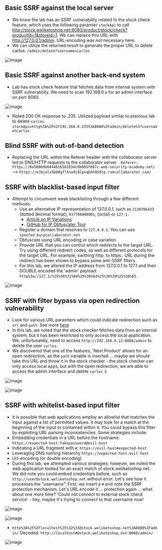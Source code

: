 ## Basic SSRF against the local server
- We know the lab has an SSRF vulnerability related to the stock check feature, which uses the following paramter `stockApi` to call http://stock.weliketoshop.net:8080/product/stock/check?productId=1&storeId=1. We can replace this URL with http://127.0.0.1/admin. URL-encoding was not necessary here.
- We can utilize the returned result to generate the proper URL to delete carlos: `/admin/delete?username=carlos`

![image](https://github.com/madslaz/Burp-Suite-Certified-Practitioner/assets/52518274/584304c6-15f4-4bc4-bdc6-e7210f4f7838)

## Basic SSRF against another back-end system
- Lab has stock check feature that fetches data from internal system with SSRF vulnerability. We need to scan 192.168.0.x for an admin interface on port 8080.

![image](https://github.com/madslaz/Burp-Suite-Certified-Practitioner/assets/52518274/cd4789a7-6061-4278-a828-1bfaa94d5a7e)

- Noted 200 OK response to .235. Utilized payload similar to previous lab to delete `carlos`. `stockApi=http%3A%2F%2F192.168.0.235%3A8080%2Fadmin/delete%3fusername%carlos`

## Blind SSRF with out-of-band detection
- Replacing the URL within the Referer header with the collaborator server led to DNS/HTTP requests to the collaborator server.
` Referer: https://0a5600db0444816582834cdb005f007c.web-security-academy.net/` --> `https://e7mjolx5b88gflhno0j8lpvqbhh950tp.rsmcollaborator.com/`

## SSRF with blacklist-based input filter
- Attempt to circumvent weak blacklisting through a few different methods:
  - Use an alternative IP representation of 127.0.0.1, such as `2130706433` (dotted decimal format), `017700000001`, (octal) or `127.1.`
    - [Article on IP Variations](https://ma.ttias.be/theres-more-than-one-way-to-write-an-ip-address/)
    - [GitHub for IP Obfuscater Tool](https://github.com/vysecurity/IPFuscator)
  - Register a domain that resolves to `127.0.0.1`. You can use `spoofed.burpcollaborator.net`
  - Obfuscate using URL encoding or case variation
  - Provide  URL that you can control which redirects to the target URL. Try using different redirect codes, as well as different protocols for the target URL. For example, swithing http: to https:. URL during the redirect has been shown to bypass some anti-SSRF filters.
  - For this lab, we altered the IP address from 127.0.0.1 to 127.1 and then DOUBLE encoded the 'admin' payload: `http%3a//127.1/%25%36%31%64%25%36%64%25%36%39%25%36%65`

![image](https://github.com/madslaz/Burp-Suite-Certified-Practitioner/assets/52518274/af3ffe4a-4a99-4dd4-a3ff-6e9a919745d7)

## SSRF with filter bypass via open redirection vulnerability
- Look for various URL paramters which could indicate redirection such as `url` and `path`. See more [here](https://github.com/lutfumertceylan/top25-parameter/blob/master/ssrf-parameters.txt)
- In this lab, we noted that the stock checker fetches data from an internal system, but it has been restricted to only access the local application. We, unfortunately, need to access `http://192.168.0.12:8080/admin` to delete the user `carlos`.
- We discovered that one of the features, 'Next Product' allows for an open redirection, as the `path` variable is inserted ... maybe we should take this URL and throw it in the stock checker - the stock checker can only access local apps, but with the open redirection, we are able to access the admin interface and delete `carlos` :)

![image](https://github.com/madslaz/Burp-Suite-Certified-Practitioner/assets/52518274/74c66819-f88e-4591-a580-611f0665eea4)

![image](https://github.com/madslaz/Burp-Suite-Certified-Practitioner/assets/52518274/3128bf9c-4feb-4102-9da5-3f62a670fff3)

## SSRF with whitelist-based input filter
- It is possible that web applications employ an allowlist that matches the input against a list of permitted values. It may look for a match at the beginning of the input or contained within it. You could bypass this filter by exploiting URL parsing inconsistencies. Some strategies include:
- Embedding credentials in a URL before the hostname: `https://expected-host:fakepassword@evil-host`
- Indicating a URL fragment with `#`, `https://evil-host#expected-host`
- Leveraging DNS naming hierarchy `https://expected-host.evil-host`
- Url-encoding (or double encoding)
- During this lab, we attempted various strategies; however, we noted the web application looked for an exact match of stock.weliketoshop.net. We did note you could embed credentials before, such as `http://user@stock.weliketoshop.net` without error. Let's see how it processes the "username". First, we insert a `#` and note the SSRF protection mechanism. Let's URL encode it ... protection again ... what about one more time? 'Could not connect to external stock check service' - hey, maybe it's trying to connect to that username now!

![image](https://github.com/user-attachments/assets/8b93ad37-22af-4820-8759-ceaed0782cdc)

![image](https://github.com/user-attachments/assets/7c6d0d90-cd97-4b7d-a1b7-0f585eb9c8c3)

- `http%3A%2F%2Flocalhost%25%32%33@stock.weliketoshop.net%3A8080%2Fadmin/` Decoded: `http://localhost#@stock.weliketoshop.net:8080/admin/`

![image](https://github.com/user-attachments/assets/aa4cdf54-28fa-4661-a1f2-6a7fcc423f4a)

